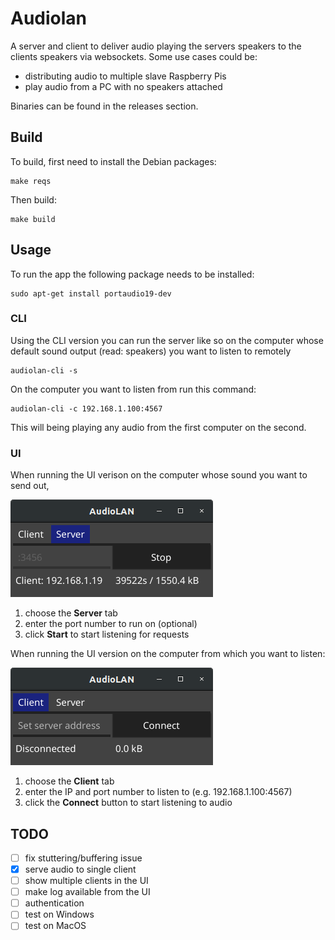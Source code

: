 # Audiolan

A server and client to deliver audio playing the servers speakers to the clients speakers via websockets. Some
use cases could be:

* distributing audio to multiple slave Raspberry Pis
* play audio from a PC with no speakers attached

Binaries can be found in the releases section.

## Build

To build, first need to install the Debian packages:

    make reqs

Then build:

    make build

## Usage

To run the app the following package needs to be installed:

```
sudo apt-get install portaudio19-dev
```

### CLI

Using the CLI version you can run the server like so on the computer whose default sound output (read: speakers) you want to listen to remotely

```
audiolan-cli -s
```

On the computer you want to listen from run this command:

```
audiolan-cli -c 192.168.1.100:4567
```

This will being playing any audio from the first computer on the second.

### UI

When running the UI verison on the computer whose sound you want to send out, 

![](https://raw.githubusercontent.com/penguinpowernz/audiolan/master/server.png)

1. choose the **Server** tab
2. enter the port number to run on (optional)
3. click **Start** to start listening for requests

When running the UI version on the computer from which you want to listen:

![](https://raw.githubusercontent.com/penguinpowernz/audiolan/master/client.png)

1. choose the **Client** tab
2. enter the IP and port number to listen to (e.g. 192.168.1.100:4567)
3. click the **Connect** button to start listening to audio

## TODO

- [ ] fix stuttering/buffering issue
- [x] serve audio to single client
- [ ] show multiple clients in the UI
- [ ] make log available from the UI
- [ ] authentication
- [ ] test on Windows
- [ ] test on MacOS
